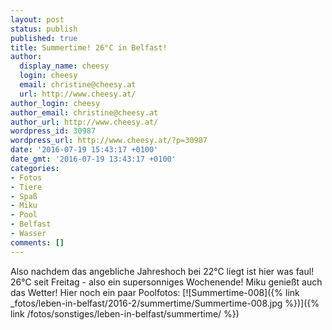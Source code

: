 ```yaml
---
layout: post
status: publish
published: true
title: Summertime! 26°C in Belfast!
author:
  display_name: cheesy
  login: cheesy
  email: christine@cheesy.at
  url: http://www.cheesy.at/
author_login: cheesy
author_email: christine@cheesy.at
author_url: http://www.cheesy.at/
wordpress_id: 30987
wordpress_url: http://www.cheesy.at/?p=30987
date: '2016-07-19 15:43:17 +0100'
date_gmt: '2016-07-19 13:43:17 +0100'
categories:
- Fotos
- Tiere
- Spaß
- Miku
- Pool
- Belfast
- Wasser
comments: []
---
```

Also nachdem das angebliche Jahreshoch bei 22°C liegt ist hier was faul! 26°C seit Freitag - also ein supersonniges Wochenende! Miku genießt auch das Wetter!
Hier noch ein paar Poolfotos:
[![Summertime-008]({% link _fotos/leben-in-belfast/2016-2/summertime/Summertime-008.jpg %})]({% link /fotos/sonstiges/leben-in-belfast/summertime/ %})

